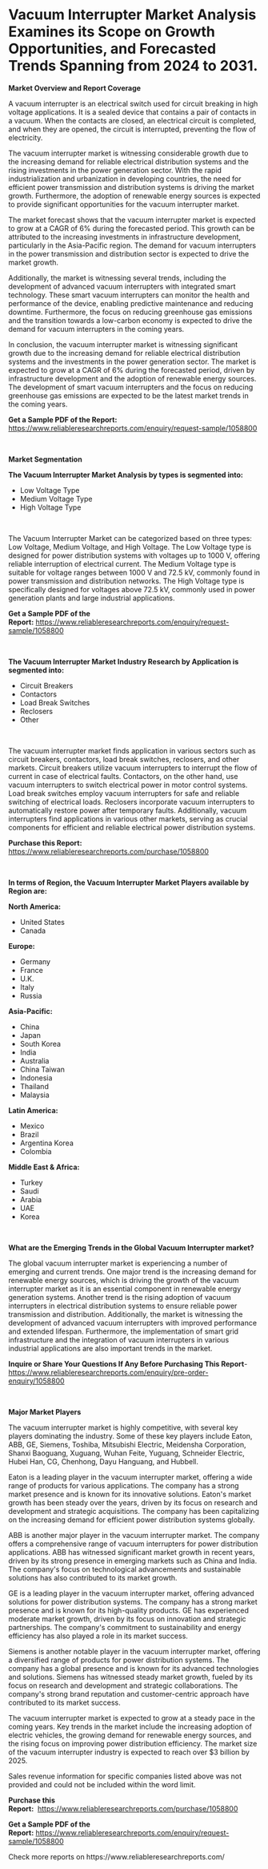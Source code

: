 <p><h1>Vacuum Interrupter Market Analysis Examines its Scope on Growth Opportunities, and Forecasted Trends Spanning from 2024 to 2031.</h1></p><p><strong>Market Overview and Report Coverage</strong></p>
<p><p>A vacuum interrupter is an electrical switch used for circuit breaking in high voltage applications. It is a sealed device that contains a pair of contacts in a vacuum. When the contacts are closed, an electrical circuit is completed, and when they are opened, the circuit is interrupted, preventing the flow of electricity.</p><p>The vacuum interrupter market is witnessing considerable growth due to the increasing demand for reliable electrical distribution systems and the rising investments in the power generation sector. With the rapid industrialization and urbanization in developing countries, the need for efficient power transmission and distribution systems is driving the market growth. Furthermore, the adoption of renewable energy sources is expected to provide significant opportunities for the vacuum interrupter market.</p><p>The market forecast shows that the vacuum interrupter market is expected to grow at a CAGR of 6% during the forecasted period. This growth can be attributed to the increasing investments in infrastructure development, particularly in the Asia-Pacific region. The demand for vacuum interrupters in the power transmission and distribution sector is expected to drive the market growth.</p><p>Additionally, the market is witnessing several trends, including the development of advanced vacuum interrupters with integrated smart technology. These smart vacuum interrupters can monitor the health and performance of the device, enabling predictive maintenance and reducing downtime. Furthermore, the focus on reducing greenhouse gas emissions and the transition towards a low-carbon economy is expected to drive the demand for vacuum interrupters in the coming years.</p><p>In conclusion, the vacuum interrupter market is witnessing significant growth due to the increasing demand for reliable electrical distribution systems and the investments in the power generation sector. The market is expected to grow at a CAGR of 6% during the forecasted period, driven by infrastructure development and the adoption of renewable energy sources. The development of smart vacuum interrupters and the focus on reducing greenhouse gas emissions are expected to be the latest market trends in the coming years.</p></p>
<p><strong>Get a Sample PDF of the Report:</strong> <a href="https://www.reliableresearchreports.com/enquiry/request-sample/1058800">https://www.reliableresearchreports.com/enquiry/request-sample/1058800</a></p>
<p>&nbsp;</p>
<p><strong>Market Segmentation</strong></p>
<p><strong>The Vacuum Interrupter Market Analysis by types is segmented into:</strong></p>
<p><ul><li>Low Voltage Type</li><li>Medium Voltage Type</li><li>High Voltage Type</li></ul></p>
<p>&nbsp;</p>
<p><p>The Vacuum Interrupter Market can be categorized based on three types: Low Voltage, Medium Voltage, and High Voltage. The Low Voltage type is designed for power distribution systems with voltages up to 1000 V, offering reliable interruption of electrical current. The Medium Voltage type is suitable for voltage ranges between 1000 V and 72.5 kV, commonly found in power transmission and distribution networks. The High Voltage type is specifically designed for voltages above 72.5 kV, commonly used in power generation plants and large industrial applications.</p></p>
<p><strong>Get a Sample PDF of the Report:</strong>&nbsp;<a href="https://www.reliableresearchreports.com/enquiry/request-sample/1058800">https://www.reliableresearchreports.com/enquiry/request-sample/1058800</a></p>
<p>&nbsp;</p>
<p><strong>The Vacuum Interrupter Market Industry Research by Application is segmented into:</strong></p>
<p><ul><li>Circuit Breakers</li><li>Contactors</li><li>Load Break Switches</li><li>Reclosers</li><li>Other</li></ul></p>
<p>&nbsp;</p>
<p><p>The vacuum interrupter market finds application in various sectors such as circuit breakers, contactors, load break switches, reclosers, and other markets. Circuit breakers utilize vacuum interrupters to interrupt the flow of current in case of electrical faults. Contactors, on the other hand, use vacuum interrupters to switch electrical power in motor control systems. Load break switches employ vacuum interrupters for safe and reliable switching of electrical loads. Reclosers incorporate vacuum interrupters to automatically restore power after temporary faults. Additionally, vacuum interrupters find applications in various other markets, serving as crucial components for efficient and reliable electrical power distribution systems.</p></p>
<p><strong>Purchase this Report:</strong>&nbsp; <a href="https://www.reliableresearchreports.com/purchase/1058800">https://www.reliableresearchreports.com/purchase/1058800</a></p>
<p>&nbsp;</p>
<p><strong>In terms of Region, the Vacuum Interrupter Market Players available by Region are:</strong></p>
<p>
    <p> <strong> North America: </strong>
        <ul>
            <li>United States</li>
            <li>Canada</li>
        </ul>
        </p> 
    <p> <strong> Europe: </strong>
        <ul>
            <li>Germany</li>
            <li>France</li>
            <li>U.K.</li>
            <li>Italy</li>
            <li>Russia</li>
        </ul>
        </p> 
    <p> <strong> Asia-Pacific: </strong>
        <ul>
            <li>China</li>
            <li>Japan</li>
            <li>South Korea</li>
            <li>India</li>
            <li>Australia</li>
            <li>China Taiwan</li>
            <li>Indonesia</li>
            <li>Thailand</li>
            <li>Malaysia</li>
        </ul>
        </p> 
    <p> <strong> Latin America: </strong>
        <ul>
            <li>Mexico</li>
            <li>Brazil</li>
            <li>Argentina Korea</li>
            <li>Colombia</li>
        </ul>
        </p> 
    <p> <strong> Middle East & Africa: </strong>
        <ul>
            <li>Turkey</li>
            <li>Saudi</li>
            <li>Arabia</li>
            <li>UAE</li>
            <li>Korea</li>
        </ul>
    </p>
    </p>
<p>&nbsp;</p>
<p><strong>What are the Emerging Trends in the Global Vacuum Interrupter market?</strong></p>
<p><p>The global vacuum interrupter market is experiencing a number of emerging and current trends. One major trend is the increasing demand for renewable energy sources, which is driving the growth of the vacuum interrupter market as it is an essential component in renewable energy generation systems. Another trend is the rising adoption of vacuum interrupters in electrical distribution systems to ensure reliable power transmission and distribution. Additionally, the market is witnessing the development of advanced vacuum interrupters with improved performance and extended lifespan. Furthermore, the implementation of smart grid infrastructure and the integration of vacuum interrupters in various industrial applications are also important trends in the market.</p></p>
<p><strong>Inquire or Share Your Questions If Any Before Purchasing This Report</strong>- <a href="https://www.reliableresearchreports.com/enquiry/pre-order-enquiry/1058800">https://www.reliableresearchreports.com/enquiry/pre-order-enquiry/1058800</a></p>
<p>&nbsp;</p>
<p><strong>Major Market Players</strong></p>
<p><p>The vacuum interrupter market is highly competitive, with several key players dominating the industry. Some of these key players include Eaton, ABB, GE, Siemens, Toshiba, Mitsubishi Electric, Meidensha Corporation, Shanxi Baoguang, Xuguang, Wuhan Feite, Yuguang, Schneider Electric, Hubei Han, CG, Chenhong, Dayu Hanguang, and Hubbell.</p><p>Eaton is a leading player in the vacuum interrupter market, offering a wide range of products for various applications. The company has a strong market presence and is known for its innovative solutions. Eaton's market growth has been steady over the years, driven by its focus on research and development and strategic acquisitions. The company has been capitalizing on the increasing demand for efficient power distribution systems globally.</p><p>ABB is another major player in the vacuum interrupter market. The company offers a comprehensive range of vacuum interrupters for power distribution applications. ABB has witnessed significant market growth in recent years, driven by its strong presence in emerging markets such as China and India. The company's focus on technological advancements and sustainable solutions has also contributed to its market growth.</p><p>GE is a leading player in the vacuum interrupter market, offering advanced solutions for power distribution systems. The company has a strong market presence and is known for its high-quality products. GE has experienced moderate market growth, driven by its focus on innovation and strategic partnerships. The company's commitment to sustainability and energy efficiency has also played a role in its market success.</p><p>Siemens is another notable player in the vacuum interrupter market, offering a diversified range of products for power distribution systems. The company has a global presence and is known for its advanced technologies and solutions. Siemens has witnessed steady market growth, fueled by its focus on research and development and strategic collaborations. The company's strong brand reputation and customer-centric approach have contributed to its market success.</p><p>The vacuum interrupter market is expected to grow at a steady pace in the coming years. Key trends in the market include the increasing adoption of electric vehicles, the growing demand for renewable energy sources, and the rising focus on improving power distribution efficiency. The market size of the vacuum interrupter industry is expected to reach over $3 billion by 2025.</p><p>Sales revenue information for specific companies listed above was not provided and could not be included within the word limit.</p></p>
<p><strong>Purchase this Report:</strong>&nbsp;&nbsp;<a href="https://www.reliableresearchreports.com/purchase/1058800">https://www.reliableresearchreports.com/purchase/1058800</a></p>
<p></p>
<p><strong>Get a Sample PDF of the Report:</strong>&nbsp;<a href="https://www.reliableresearchreports.com/enquiry/request-sample/1058800">https://www.reliableresearchreports.com/enquiry/request-sample/1058800</a></p>
<p>Check more reports on https://www.reliableresearchreports.com/</p>